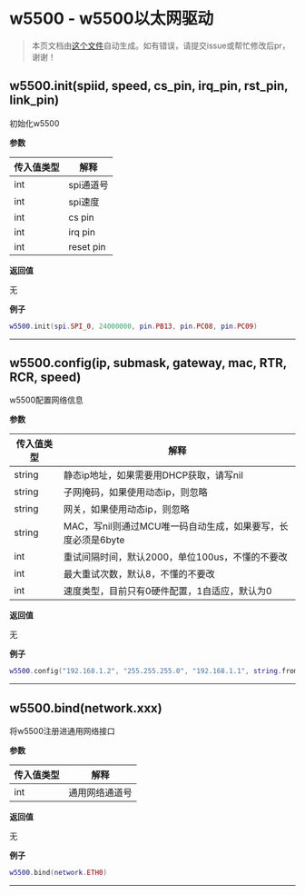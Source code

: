 # w5500 - w5500以太网驱动

> 本页文档由[这个文件](https://gitee.com/openLuat/LuatOS/tree/master/luat/../components/ethernet/w5500/luat_lib_w5500.c)自动生成。如有错误，请提交issue或帮忙修改后pr，谢谢！


## w5500.init(spiid, speed, cs_pin, irq_pin, rst_pin, link_pin)

初始化w5500

**参数**

|传入值类型|解释|
|-|-|
|int|spi通道号|
|int|spi速度|
|int|cs pin|
|int|irq pin|
|int|reset pin|

**返回值**

无

**例子**

```lua
w5500.init(spi.SPI_0, 24000000, pin.PB13, pin.PC08, pin.PC09)

```

---

## w5500.config(ip, submask, gateway, mac, RTR, RCR, speed)

w5500配置网络信息

**参数**

|传入值类型|解释|
|-|-|
|string|静态ip地址，如果需要用DHCP获取，请写nil|
|string|子网掩码，如果使用动态ip，则忽略|
|string|网关，如果使用动态ip，则忽略|
|string|MAC，写nil则通过MCU唯一码自动生成，如果要写，长度必须是6byte|
|int|重试间隔时间，默认2000，单位100us，不懂的不要改|
|int|最大重试次数，默认8，不懂的不要改|
|int|速度类型，目前只有0硬件配置，1自适应，默认为0|

**返回值**

无

**例子**

```lua
w5500.config("192.168.1.2", "255.255.255.0", "192.168.1.1", string.fromHex("102a3b4c5d6e"))

```

---

## w5500.bind(network.xxx)

将w5500注册进通用网络接口

**参数**

|传入值类型|解释|
|-|-|
|int|通用网络通道号|

**返回值**

无

**例子**

```lua
w5500.bind(network.ETH0)

```

---

